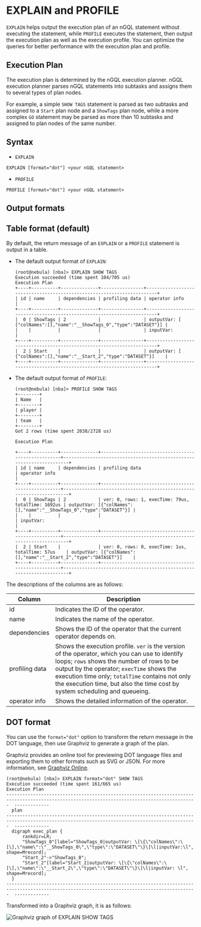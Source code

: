 # EXPLAIN and PROFILE

`EXPLAIN` helps output the execution plan of an nGQL statement without executing the statement, while `PROFILE` executes the statement, then output the execution plan as well as the execution profile. You can optimize the queries for better performance with the execution plan and profile.

## Execution Plan

The execution plan is determined by the nGQL execution planner. nGQL execution planner parses nGQL statements into subtasks and assigns them to several types of plan nodes. 

For example, a simple `SHOW TAGS` statement is parsed as two subtasks and assigned to a `Start` plan node and a `ShowTags` plan node, while a more complex `GO` statement may be parsed as more than 10 subtasks and assigned to plan nodes of the same number.

## Syntax

* `EXPLAIN`

```nGQL
EXPLAIN [format="dot"] <your nGQL statement>
```

* `PROFILE`

```nGQL
PROFILE [format="dot"] <your nGQL statement>
```

## Output formats

## Table format (default)

By default, the return message of an `EXPLAIN` or a `PROFILE` statement is output in a table.

* The default output format of `EXPLAIN`:

  ```nGQL
  (root@nebula) [nba]> EXPLAIN SHOW TAGS
  Execution succeeded (time spent 104/705 us)
  Execution Plan
  +----+----------+--------------+----------------+-----------------------------------------------------------------------+
  | id | name     | dependencies | profiling data | operator info                                                         |
  +----+----------+--------------+----------------+-----------------------------------------------------------------------+
  |  0 | ShowTags | 2            |                | outputVar: [  {"colNames":[],"name":"__ShowTags_0","type":"DATASET"}] |
  |    |          |              |                | inputVar:                                                             |
  +----+----------+--------------+----------------+-----------------------------------------------------------------------+
  |  2 | Start    |              |                | outputVar: [  {"colNames":[],"name":"__Start_2","type":"DATASET"}]    |
  +----+----------+--------------+----------------+-----------------------------------------------------------------------+
  ```

* The default output format of `PROFILE`:

  ```nGQL
  (root@nebula) [nba]> PROFILE SHOW TAGS
  +--------+
  | Name   |
  +--------+
  | player |
  +--------+
  | team   |
  +--------+
  Got 2 rows (time spent 2038/2728 us)
  
  Execution Plan
  
  +----+----------+--------------+----------------------------------------------------+---------------------------------------------------------------------+
  | id | name     | dependencies | profiling data                                     | operator info                                                       |
  +----+----------+--------------+----------------------------------------------------+---------------------------------------------------------------------+
  |  0 | ShowTags | 2            | ver: 0, rows: 1, execTime: 79us, totalTime: 1692us | outputVar: [{"colNames":[],"name":"__ShowTags_0","type":"DATASET"}] |
  |    |          |              |                                                    | inputVar:                                                           |
  +----+----------+--------------+----------------------------------------------------+---------------------------------------------------------------------+
  |  2 | Start    |              | ver: 0, rows: 0, execTime: 1us, totalTime: 57us    | outputVar: [{"colNames":[],"name":"__Start_2","type":"DATASET"}]    |
  +----+----------+--------------+----------------------------------------------------+---------------------------------------------------------------------+
  ```

The descriptions of the columns are as follows:

|Column|Description|
|-|-|
|id|Indicates the ID of the operator.|
|name|Indicates the name of the operator.|
|dependencies|Shows the ID of the operator that the current operator depends on.|
|profiling data|Shows the execution profile. `ver` is the version of the operator, which you can use to identify loops; `rows` shows the number of rows to be output by the operator; `execTime` shows the execution time only; `totalTime` contains not only the execution time, but also the time cost by system scheduling and queueing.|
|operator info|Shows the detailed information of the operator.|

## DOT format

You can use the `format="dot"` option to transform the return message in the DOT language, then use Graphviz to generate a graph of the plan. 

Graphviz provides an online tool for previewing DOT language files and exporting them to other formats such as SVG or JSON. For more information, see [Graphviz Online](https://dreampuf.github.io/GraphvizOnline/).

```nGQL
(root@nebula) [nba]> EXPLAIN format="dot" SHOW TAGS
Execution succeeded (time spent 161/665 us)
Execution Plan
---------------------------------------------------------------------------------------------------------------------------------------------  -------------
  plan
---------------------------------------------------------------------------------------------------------------------------------------------  -------------
  digraph exec_plan {
      rankdir=LR;
      "ShowTags_0"[label="ShowTags_0|outputVar: \[\{\"colNames\":\[\],\"name\":\"__ShowTags_0\",\"type\":\"DATASET\"\}\]\l|inputVar:\l",   shape=Mrecord];
      "Start_2"->"ShowTags_0";
      "Start_2"[label="Start_2|outputVar: \[\{\"colNames\":\[\],\"name\":\"__Start_2\",\"type\":\"DATASET\"\}\]\l|inputVar: \l",   shape=Mrecord];
  }
---------------------------------------------------------------------------------------------------------------------------------------------  -------------
```

Transformed into a Graphviz graph, it is as follows:

![Graphviz graph of EXPLAIN SHOW TAGS](https://docs-cdn.nebula-graph.com.cn/docs_2.0/4.ngql-quide/16.query-tuning-statements/explain_show_tags.png)